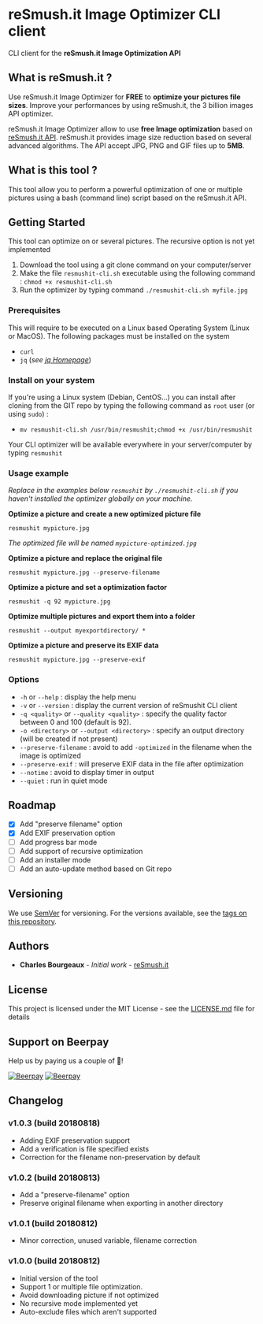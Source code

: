 # reSmush.it Image Optimizer CLI client

CLI client for the **reSmush.it Image Optimization API**

## What is reSmush.it ?

Use reSmush.it Image Optimizer for **FREE** to **optimize your pictures file sizes**. Improve your performances by using reSmush.it, the 3 billion images API optimizer.

reSmush.it Image Optimizer allow to use **free Image optimization** based on [reSmush.it API](https://resmush.it/ "Image Optimization API, developped by Charles Bourgeaux"). reSmush.it provides image size reduction based on several advanced algorithms. The API accept JPG, PNG and GIF files up to **5MB**.

## What is this tool ?

This tool allow you to perform a powerful optimization of one or multiple pictures using a bash (command line) script based on the reSmush.it API.

## Getting Started

This tool can optimize on or several pictures. The recursive option is not yet implemented

1. Download the tool using a git clone command on your computer/server
2. Make the file `resmushit-cli.sh` executable using the following command : `chmod +x resmushit-cli.sh`
3. Run the optimizer by typing command `./resmushit-cli.sh myfile.jpg`

### Prerequisites

This will require to be executed on a Linux based Operating System (Linux or MacOS). The following packages must be installed on the system

- `curl`
- `jq` (*see [jq Homepage](https://stedolan.github.io/jq/ "jq is a lightweight and flexible command-line JSON processor.")*)

### Install on your system

If you're using a Linux system (Debian, CentOS...) you can install after cloning from the GIT repo by typing the following command as `root` user (or using `sudo`) :

- `mv resmushit-cli.sh /usr/bin/resmushit;chmod +x /usr/bin/resmushit`

Your CLI optimizer will be available everywhere in your server/computer by typing `resmushit`

### Usage example
*Replace in the examples below `resmushit` by `./resmushit-cli.sh` if you haven't installed the optimizer globally on your machine.*

**Optimize a picture and create a new optimized picture file**

`resmushit mypicture.jpg`

*The optimized file will be named `mypicture-optimized.jpg`* 

**Optimize a picture and replace the original file**

`resmushit mypicture.jpg --preserve-filename`

**Optimize a picture and set a optimization factor**

`resmushit -q 92 mypicture.jpg`

**Optimize multiple pictures and export them into a folder**

`resmushit --output myexportdirectory/ *`

**Optimize a picture and preserve its EXIF data**

`resmushit mypicture.jpg --preserve-exif`


### Options

- `-h` or `--help` : display the help menu
- `-v` or `--version` : display the current version of reSmushit CLI client
- `-q <quality>` or `--quality <quality>` : specify the quality factor between 0 and 100 (default is 92).
- `-o <directory>` or `--output <directory>` : specify an output directory (will be created if not present) 
- `--preserve-filename` : avoid to add `-optimized` in the filename when the image is optimized
- `--preserve-exif` : will preserve EXIF data in the file after optimization
- `--notime` : avoid to display timer in output
- `--quiet` : run in quiet mode

## Roadmap

- [X] Add "preserve filename" option
- [X] Add EXIF preservation option
- [ ] Add progress bar mode
- [ ] Add support of recursive optimization
- [ ] Add an installer mode
- [ ] Add an auto-update method based on Git repo

## Versioning

We use [SemVer](http://semver.org/) for versioning. For the versions available, see the [tags on this repository](https://github.com/charlyie/resmushit-wordpress). 

## Authors

* **Charles Bourgeaux** - *Initial work* - [reSmush.it](https://resmush.it)


## License

This project is licensed under the MIT License - see the [LICENSE.md](LICENSE.md) file for details

## Support on Beerpay
Help us by paying us a couple of :beers:!

[![Beerpay](https://beerpay.io/charlyie/resmushit-wordpress/badge.svg?style=beer-square)](https://beerpay.io/charlyie/resmushit-wordpress)  [![Beerpay](https://beerpay.io/charlyie/resmushit-wordpress/make-wish.svg?style=flat-square)](https://beerpay.io/charlyie/resmushit-wordpress?focus=wish)

## Changelog

### v1.0.3 (build 20180818)

- Adding EXIF preservation support
- Add a verification is file specified exists
- Correction for the filename non-preservation by default


### v1.0.2 (build 20180813)

- Add a "preserve-filename" option
- Preserve original filename when exporting in another directory


### v1.0.1 (build 20180812)

- Minor correction, unused variable, filename correction


### v1.0.0 (build 20180812)

- Initial version of the tool
- Support 1 or multiple file optimization. 
- Avoid downloading picture if not optimized
- No recursive mode implemented yet
- Auto-exclude files which aren't supported
